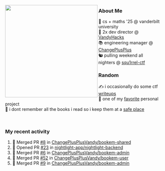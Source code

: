 <!-- 
Hey what are you doing here? 
I admire your curiosity tho
Shoot me an email (zinean00 at gmail dot com)
Let's connect! 
-->

<p float="left">
  <img src='https://imgur.com/nGM66Ev.png' width='300' align="left">
  <p>
    
  <h3>About Me</h3>
  🏫 cs + maths '25 @ vanderbilt university <br>
  🌊 2x dev director @ <a href="https://github.com/vandyhacks">VandyHacks</a> <br>
  📚 engineering manager @ <a href="https://github.com/changeplusplusvandy">ChangePlusPlus<a> <br>
  🐿 pulling weekend all nighters @ <a href="https://github.com/squ1rrel-ctf">squ1rrel-ctf</a> <br>
  
  <h3>Random</h3>
  ✍️ i occasionally do some ctf <a href="https://squ1rrel.dev/author/zineanteoh">writeups</a> <br>
  📱 one of my <a href="https://github.com/zineanteoh/vinkybox-app">favorite</a> personal project<br>
  📖 i dont remember all the books i read so i keep them at a <a href="https://www.goodreads.com/user/show/80901669-zi">safe place</a>
  </p>
  
</p>

<br>
<!-- <i>generated by <a href="https://labs.openai.com/s/0hW1r6PFYo3Zh0a7UoxK2AMp" target="_blank">dall-e 2</a></i> -->

<h3>My recent activity</h3>

<!--START_SECTION:activity-->
1. 🎉 Merged PR [#8](https://github.com/ChangePlusPlusVandy/bookem-shared/pull/8) in [ChangePlusPlusVandy/bookem-shared](https://github.com/ChangePlusPlusVandy/bookem-shared)
2. 💪 Opened PR [#23](https://github.com/nightlight-app/nightlight-backend/pull/23) in [nightlight-app/nightlight-backend](https://github.com/nightlight-app/nightlight-backend)
3. 🎉 Merged PR [#6](https://github.com/ChangePlusPlusVandy/bookem-admin/pull/6) in [ChangePlusPlusVandy/bookem-admin](https://github.com/ChangePlusPlusVandy/bookem-admin)
4. 🎉 Merged PR [#52](https://github.com/ChangePlusPlusVandy/bookem-user/pull/52) in [ChangePlusPlusVandy/bookem-user](https://github.com/ChangePlusPlusVandy/bookem-user)
5. 🎉 Merged PR [#9](https://github.com/ChangePlusPlusVandy/bookem-admin/pull/9) in [ChangePlusPlusVandy/bookem-admin](https://github.com/ChangePlusPlusVandy/bookem-admin)
<!--END_SECTION:activity-->
